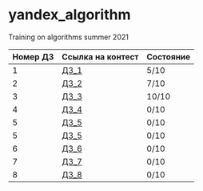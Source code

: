 # yandex_algorithm
Training on algorithms summer 2021

|Номер ДЗ  | Ссылка на контест | Состояние  |
|---|---|---|
|  1 | [ДЗ_1](https://contest.yandex.ru/contest/27393/enter/) | 5/10  |
|  2 | [ДЗ_2](https://contest.yandex.ru/contest/27472/enter/) | 7/10  |
|  3 | [ДЗ_3](https://contest.yandex.ru/contest/27663/enter/) | 10/10  |
|  4 | [ДЗ_4](https://contest.yandex.ru/contest/27665/enter/) | 0/10  |
|  5 | [ДЗ_5](https://contest.yandex.ru/contest/27794/enter/) | 0/10  |
|  5 | [ДЗ_5](https://contest.yandex.ru/contest/27794/enter/) | 0/10  |
|  6 | [ДЗ_6](https://contest.yandex.ru/contest/27844/enter/) |  0/10 |
|  7 | [ДЗ_7](https://contest.yandex.ru/contest/27883/enter/) | 0/10  |
|  8 | [ДЗ_8](https://contest.yandex.ru/contest/28069/enter/) | 0/10  |
